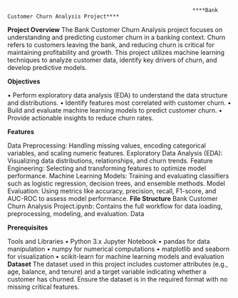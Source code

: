                                                               ****Bank Customer Churn Analysis Project****
**Project Overview**
The Bank Customer Churn Analysis project focuses on understanding and predicting customer churn in a banking context. Churn refers to customers leaving the bank, and reducing churn is critical for maintaining profitability and growth. This project utilizes machine learning techniques to analyze customer data, identify key drivers of churn, and develop predictive models.

**Objectives**

•	Perform exploratory data analysis (EDA) to understand the data structure and distributions.
•	Identify features most correlated with customer churn.
•	Build and evaluate machine learning models to predict customer churn.
•	Provide actionable insights to reduce churn rates.

**Features**

Data Preprocessing: Handling missing values, encoding categorical variables, and scaling numeric features.
Exploratory Data Analysis (EDA): Visualizing data distributions, relationships, and churn trends.
Feature Engineering: Selecting and transforming features to optimize model performance.
Machine Learning Models: Training and evaluating classifiers such as logistic regression, decision trees, and ensemble methods.
Model Evaluation: Using metrics like accuracy, precision, recall, F1-score, and AUC-ROC to assess model performance.
**File Structure**
Bank Customer Churn Analysis Project.ipynb: Contains the full workflow for data loading, preprocessing, modeling, and evaluation.
Data 

**Prerequisites**

Tools and Libraries
•	Python 3.x
Jupyter Notebook
•	pandas for data manipulation
•	numpy for numerical computations
•	matplotlib and seaborn for visualization
•	scikit-learn for machine learning models and evaluation
**Dataset**
The dataset used in this project includes customer attributes (e.g., age, balance, and tenure) and a target variable indicating whether a customer has churned. Ensure the dataset is in the required format with no missing critical features.
